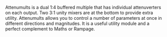 [](https://raw.githubusercontent.com/MMImodular/Modules/blob/master/Attenumults/Attenumults_Images/AM_1.png)
Attenumults is a dual 1:4 buffered multiple that has individual attenuverters on each output. 
Two 3:1 unity mixers are at the bottom to provide extra utility.
Attenumults allows you to control a number of parameters at once in different directions and magnitudes. 
It is a useful utility module and a perfect complement to Maths or Rampage.

